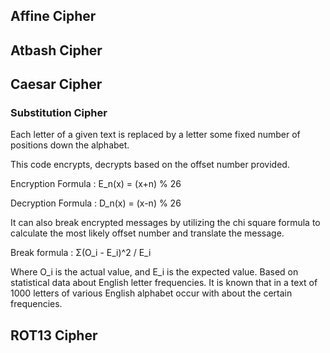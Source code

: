 ## Affine Cipher

## Atbash Cipher

## Caesar Cipher

### Substitution Cipher

Each letter of a given text is replaced by a letter some fixed number of positions down the alphabet.

This code encrypts, decrypts based on the offset number provided.

Encryption Formula : E_n(x) = (x+n) % 26

Decryption Formula : D_n(x) = (x-n) % 26

It can also break encrypted messages by utilizing the chi square formula to calculate the most likely offset number and translate the message.

Break formula : Σ(O_i - E_i)^2 / E_i

Where O_i is the actual value, and E_i is the expected value. Based on statistical data about English letter frequencies. It is known that in a text of 1000 letters of various English alphabet occur with about the certain frequencies.

## ROT13 Cipher
